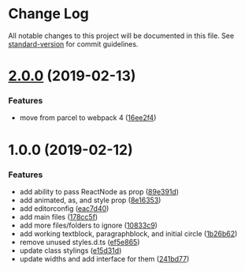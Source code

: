 # Change Log

All notable changes to this project will be documented in this file. See [standard-version](https://github.com/conventional-changelog/standard-version) for commit guidelines.

<a name="2.0.0"></a>
# [2.0.0](https://github.com/Weffe/react-placeholder-fallback/compare/v1.0.0...v2.0.0) (2019-02-13)


### Features

* move from parcel to webpack 4 ([16ee2f4](https://github.com/Weffe/react-placeholder-fallback/commit/16ee2f4))



<a name="1.0.0"></a>
# 1.0.0 (2019-02-12)


### Features

* add ability to pass ReactNode as prop ([89e391d](https://github.com/Weffe/react-placeholder-fallback/commit/89e391d))
* add animated, as, and style prop ([8e16353](https://github.com/Weffe/react-placeholder-fallback/commit/8e16353))
* add editorconfig ([eac7d40](https://github.com/Weffe/react-placeholder-fallback/commit/eac7d40))
* add main files ([178cc5f](https://github.com/Weffe/react-placeholder-fallback/commit/178cc5f))
* add more files/folders to ignore ([10833c9](https://github.com/Weffe/react-placeholder-fallback/commit/10833c9))
* add working textblock, paragraphblock, and initial circle ([1b26b62](https://github.com/Weffe/react-placeholder-fallback/commit/1b26b62))
* remove unused styles.d.ts ([ef5e865](https://github.com/Weffe/react-placeholder-fallback/commit/ef5e865))
* update class stylings ([e15d31d](https://github.com/Weffe/react-placeholder-fallback/commit/e15d31d))
* update widths and add interface for them ([241bd77](https://github.com/Weffe/react-placeholder-fallback/commit/241bd77))
